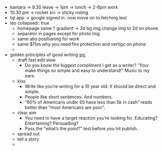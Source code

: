 - kantara -> 9.30 leave -> 1pm -> lunch -> 2-6pm work
- 10.30 pm -> rocket sci -> sticky noting
- tql app -> google signed in. now move on to fetching test
- leo
  collapsed:: true
	- homepage same ? gradient -> 3d bg img change img to 2d on phone
	- separator in pages except for photo img
	- same abs positioning for work
	- same $15m why you need fire protection and vertigo on phone
	-
- golden principles of good writing [src](https://caitmack.medium.com/golden-principles-of-great-writing-ea10a4c0d602?utm_source=pocket_saves)
	- draft fast edit slow
		- Do you know the biggest compliment I get as a writer? “Your make things so simple and easy to understand!” Music to my ears.
	- kiss
		- Write like you’re writing for a 10 year old. It should be direct and simple.
		- People like short sentences. And numbers.
		- “80% of Americans under 65 have less than 5k in cash” reads better than “most Americans are poor”.
	- clear aim
		- You need to have a target reaction you’re looking for. Educating? Entertaining? Persuading?
		- Pass the “what’s the point?” test before you hit publish.
	- spread out
	- tell a story
	-